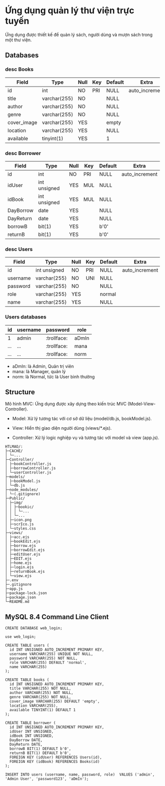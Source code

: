 # Ứng dụng quản lý thư viện trực tuyến

Ứng dụng được thiết kế để quản lý sách, người dùng và mượn sách trong một thư viện.

## Databases

### desc Books

| Field       | Type         | Null | Key | Default | Extra          |
| ----------- | ------------ | ---- | --- | ------- | -------------- |
| id          | int          | NO   | PRI | NULL    | auto_increment |
| title       | varchar(255) | NO   |     | NULL    |                |
| author      | varchar(255) | NO   |     | NULL    |                |
| genre       | varchar(255) | NO   |     | NULL    |                |
| cover_image | varchar(255) | YES  |     | empty   |                |
| location    | varchar(255) | YES   |     | NULL    |                |
| available   | tinyint(1)   | YES  |     | 1       |                |

### desc Borrower

| Field     | Type         | Null | Key | Default | Extra          |
| --------- | ------------ | ---- | --- | ------- | -------------- |
| id        | int          | NO   | PRI | NULL    | auto_increment |
| idUser    | int unsigned | YES  | MUL | NULL    |                |
| idBook    | int unsigned | YES  | MUL | NULL    |                |
| DayBorrow | date         | YES  |     | NULL    |                |
| DayReturn | date         | YES  |     | NULL    |                |
| borrowB   | bit(1)       | YES  |     | b'0'    |                |
| returnB   | bit(1)       | YES  |     | b'0'    |                |

### desc Users

| Field    | Type         | Null | Key | Default | Extra          |
| -------- | ------------ | ---- | --- | ------- | -------------- |
| id       | int unsigned | NO   | PRI | NULL    | auto_increment |
| username | varchar(255) | NO   | UNI | NULL    |                |
| password | varchar(255) | NO   |     | NULL    |                |
| role     | varchar(255) | YES  |     | normal  |                |
| name     | varchar(255) | YES  |     | NULL    |                |

### Users databases

| id  | username | password    | role  |
| --- | -------- | ----------- | ----- |
| 1   | admin    | :trollface: | aDmIn |
| ... | ...      | :trollface: | mana  |
| ... | ...      | :trollface: | norm  |

- aDmIn: là Admin, Quản trị viên
- mana: là Manager, quản lý
- norm: là Normal, tức là User bình thường

## Structure

Mô hình MVC: Ứng dụng được xây dựng theo kiến trúc MVC (Model-View-Controller).

- Model: Xử lý tương tác với cơ sở dữ liệu (model/db.js, bookModel.js).

- View: Hiển thị giao diện người dùng (views/\*.ejs).

- Controller: Xử lý logic nghiệp vụ và tương tác với model và view (app.js).

```
HTLMAO/:
├─CACHE/
│ └─...
├─Controller/
│ ├─bookController.js
│ ├─borrowController.js
│ └─userController.js
├─models/
│ ├─bookModel.js
│ └─db.js
├─node_modules/
│ └─(.gitignore)
├─Public/
│ ├─img/
│ │ ├─bookic/
│ │ │ └─...
│ │ └─...
│ ├─icon.png
│ ├─scrIco.js
│ └─styles.css
├─views/
│ ├─acc.ejs
│ ├─bookEdit.ejs
│ ├─borrow.ejs
│ ├─borrowEdit.ejs
│ ├─editUser.ejs
│ ├─EDIT.ejs
│ ├─home.ejs
│ ├─login.ejs
│ ├─returnBook.ejs
│ └─view.ejs
├─.env
├─.gitignore
├─app.js
├─package-lock.json
├─package.json
└─README.md
```

## MySQL 8.4 Command Line Client

`CREATE DATABASE web_login;`

`use web_login;`

```
CREATE TABLE users (
  id INT UNSIGNED AUTO_INCREMENT PRIMARY KEY,
  username VARCHAR(255) UNIQUE NOT NULL,
  password VARCHAR(255) NOT NULL,
  role VARCHAR(255) DEFAULT 'normal',
  name VARCHAR(255)
);
```

```
CREATE TABLE books (
  id INT UNSIGNED AUTO_INCREMENT PRIMARY KEY,
  title VARCHAR(255) NOT NULL,
  author VARCHAR(255) NOT NULL,
  genre VARCHAR(255) NOT NULL,
  cover_image VARCHAR(255) DEFAULT 'empty',
  location VARCHAR(255),
  available TINYINT(1) DEFAULT 1
);
```

```
CREATE TABLE borrower (
  id INT UNSIGNED AUTO_INCREMENT PRIMARY KEY,
  idUser INT UNSIGNED,
  idBook INT UNSIGNED,
  DayBorrow DATE,
  DayReturn DATE,
  borrowB BIT(1) DEFAULT b'0',
  returnB BIT(1) DEFAULT b'0',
  FOREIGN KEY (idUser) REFERENCES Users(id),
  FOREIGN KEY (idBook) REFERENCES Books(id)
);
```

`INSERT INTO users (username, name, password, role) 
VALUES ('admin', 'Admin User', 'password123', 'aDmIn');`
